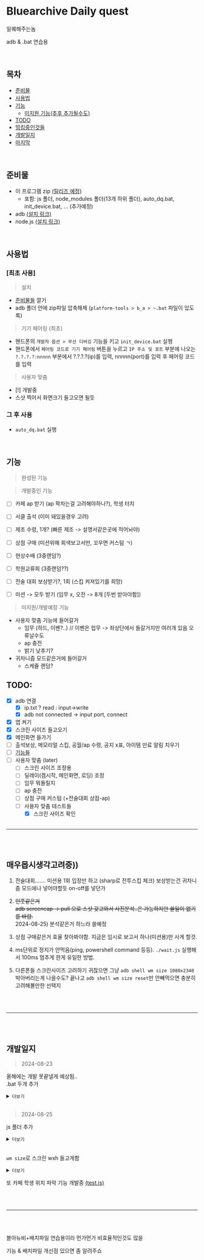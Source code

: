 # Bluearchive Daily quest

일퀘해주는놈

adb & .bat 연습용

<br>

## 목차
 - [준비물](#준비물)
 - [사용법](#사용법)
 - [기능](#기능)
    - [미지원 기능(추후 추가될수도)](#미지원-기능)
 - [TODO](#todo)
 - [띵킹중인것들](#매우몹시생각고려중)
 - [개발일지](#개발일지)
 - [마지막](#last)

<br>

## 준비물

 - 이 프로그램 zip [(릴리즈 예정)](https://github.com/taeseong14/blue_dq/releases/latest)
   - 포함: js 폴더, node_modules 폴더(13개 하위 폴더), auto_dq.bat, init_device.bat, ... (추가예정)
 - adb [(설치 링크)](https://developer.android.com/tools/releases/platform-tools?hl=ko)
 - node.js [(설치 링크)](https://nodejs.org/en/download/package-manager/current)

<br>

## 사용법

### [최초 사용]

> 설치

 - [준비물들](#준비물) 깔기
 - adb 폴더 안에 zip파일 압축해제 (`platform-tools > b_a > ~.bat` 파일이 있도록)

> 기기 페어링 (최초)

 - 핸드폰의 `개발자 옵션 > 무선 디버깅` 기능을 키고 `init_device.bat` 실행
 - 핸드폰에서 `페어링 코드로 기기 페어링` 버튼을 누르고 `IP 주소 및 포트` 부분에 나오는 `?.?.?.?:nnnnn` 부분에서 ?.?.?.?(ip)를 입력, nnnnn(port)를 입력 후 페어링 코드를 입력

> 사용자 맞춤

 - [!] 개발중
 - 스샷 찍어서 화면크기 들고오면 될듯


### 그 후 사용

 - `auto_dq.bat` 실행

<br>

## 기능


> 완성된 기능

> 개발중인 기능

 - [ ] 카페 ap 받기 (ap 꽉차는걸 고려해야하나?), 학생 터치
 - [ ] 서클 출석 (이미 돼있을경우 고려)
 - [ ] 제조 수령, 1개? (빠른 제조 -> 설명서같은곳에 적어놔야)
 - [ ] 상점 구매 (미션위해 회색보고서만, 꼬우면 커스텀 ㄱ)
 - [ ] 현상수배 (3중랜덤?)
 - [ ] 학원교류회 (3중랜덤??)
 - [ ] 전술 대회 보상받기?, 1회 (스킵 켜져있기를 희망)
 - [ ] 미션 -> 모두 받기 (임무 x, 오전 -> 8개 [두번 받아야함])


> 미지원/개발예정 기능

 - 사용자 맞춤 기능에 들어갈거
    - 임무 (하드, 이벤?..) // 이벤은 업무 -> 좌상단에서 들갈거지만 여러개 있음 오류날수도
    - ap 충전
    - 밝기 낮추기?
 - 귀차니즘 모드같은거에 들어갈거
    - 스케쥴 랜덤?




## TODO:
 - [X] adb 연결
    - [X] ip.txt ? read : input->write
    - [X] adb not connected -> input port, connect
    <!-- - [ ] 마지막에 disconnect -->
 - [X] 앱 켜기
 - [X] 스크린 사이즈 들고오기
 - [X] 메인화면 들가기
 - [ ] 출석보상, 메모리얼 스킵, 공월/ap 수령, 공지 x표, 아이템 만료 알림 치우기
 - [ ] [기능들](#기능)
 - [ ] 사용자 맞춤 (later)
    - [ ] 스크린 사이즈 조정용
    - [ ] 딜레이(겜시작, 메인화면, 로딩) 조정
    - [ ] 임무 뭐돌릴지
    - [ ] ap 충전
    - [ ] 상점 구매 커스텀 (+전술대회 상점-ap)
    - [ ] 사용자 맞춤 테스트들
        - [X] 스크린 사이즈 확인
<br><br>

---
<br><br>

## 매우몹시생각고려중))

1. 전술대회....... 미션용 1회 입장만 하고 (sharp로 전투스킵 체크) 보상받는건 귀차니즘 모드에나 넣어야할듯 on-off를 넣던가

2. ~~인풋같은거~~   
~~adb screencap -> pull 으로 스샷 갖고와서 사진분석..은 가능하지만 쓸일이 없기를 바람.~~   
2024-08-25) 분석같은거 하느라 쓸예정

3. 상점 구매같은거 효율 찾아봐야함. 지금은 임시로 보고서 하나(미션용)만 사게 할것.

4. ms단위로 정지가 안먹음(ping, powershell command 등등). `./wait.js` 실행해서 100ms 멈추게 한게 유일한 방법.

5. 다른폰들 스크린사이즈 고려하기 귀찮으면 그냥 `adb shell wm size 1080x2340` 박아버리는게 나을수도? 끝나고 `adb shell wm size reset`만 안빼먹으면 충분히 고려해볼만한 선택지

<br><br>

---

<br><br>

## 개발일지

> 2024-08-23

올해에는 개발 못끝낼게 예상됨..   
.bat 두개 추가
<details><summary><code>더보기</code></summary>
<ul>
<li>init_device.bat: 기기 최초 페어링</li>
<img src="readme_imgs/2024-08-23_1.png" width="500">
<li>auto_dq.bat: 메인 인스턴스?</li>
<img src="readme_imgs/2024-08-23_2.png" width="500">
</ul>

 - adb pair 완성 (init_device.bat)
 - 대충 adb 연결이랑 블아 실행 완성
 - ip.txt 추가, settings.txt같은거 추가예정 (key=val format) 아님 json이라던가?
</details>


<br>

> 2024-08-25

js 폴더 추가
<details><summary><code>더보기</code></summary>
<img src="readme_imgs/2024-08-25_1.png" width="200">

 - sharp.js: 전술대회 스킵이 켜져있는가 확인용 (수정예정)
 - test.js: 카페에서 클릭해야 할 학생 위치 찾기용 (개발중)
 - ~~wait.js~~[->w.js]: 대충 ms단위 대기용
</details>

<br>

`wm size`로 스크린 wxh 들고게함
<details><summary><code>더보기</code></summary>
 <img src="readme_imgs/2024-08-25_2.png" width="500">

 - 스크린사이즈를 `adb shell wm size`로 직접 갖고오기로 햇음.
 - 화면 켜주는것도 추가(?). 사용자 맞춤 기능으로 넣을수도?
</details>

또 카페 학생 위치 파악 기능 개발중 [(test.js)](js/test.js)

<br><br>

---

<br><br>

<div id="last"></div>
블아뉴비+배치파일 연습용이라 먼가먼가 비효율적인것도 많을

기능 & 배치파일 개선점 있으면 좀 알려주쇼
